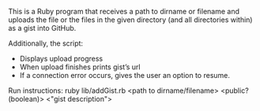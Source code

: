 This is a Ruby program that receives a path to dirname or filename and uploads the file or the files in the given directory (and all directories within) as a gist into GitHub.

Additionally, the script:
* Displays upload progress
* When upload finishes prints gist’s url
* If a connection error occurs, gives the user an option to resume.

Run instructions:
ruby lib/addGist.rb <path to dirname/filename> <public? (boolean)> <"gist description">

